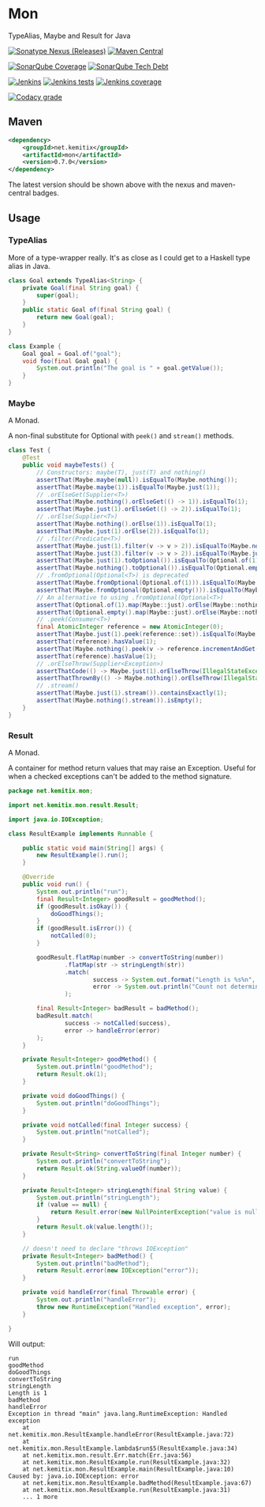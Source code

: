 Mon
===

TypeAlias, Maybe and Result for Java

[![Sonatype Nexus (Releases)](https://img.shields.io/nexus/r/https/oss.sonatype.org/net.kemitix/mon.svg?style=for-the-badge)](https://oss.sonatype.org/content/repositories/releases/net/kemitix/mon/)
[![Maven Central](https://img.shields.io/maven-central/v/net.kemitix/mon.svg?style=for-the-badge)](https://search.maven.org/#search|ga|1|g%3A"net.kemitix"%20AND%20a%3A"mon")

[![SonarQube Coverage](https://img.shields.io/sonar/https/sonarcloud.io/net.kemitix%3Amon/coverage.svg?style=for-the-badge)](https://sonarcloud.io/dashboard?id=net.kemitix%3Amon)
[![SonarQube Tech Debt](https://img.shields.io/sonar/https/sonarcloud.io/net.kemitix%3Amon/tech_debt.svg?style=for-the-badge)](https://sonarcloud.io/dashboard?id=net.kemitix%3Amon)

[![Jenkins](https://img.shields.io/jenkins/s/https/jenkins.kemitix.net/job/GitLab/job/kemitix%252Fmon.svg?style=for-the-badge)](https://jenkins.kemitix.net/job/GitLab/job/kemitix%252Fmon/)
[![Jenkins tests](https://img.shields.io/jenkins/t/https/jenkins.kemitix.net/job/GitLab/job/kemitix%252Fmon.svg?style=for-the-badge)](https://jenkins.kemitix.net/job/GitLab/job/kemitix%252Fmon/)
[![Jenkins coverage](https://img.shields.io/jenkins/c/https/jenkins.kemitix.net/job/GitLab/job/kemitix%252Fmon.svg?style=for-the-badge)](https://jenkins.kemitix.net/job/GitLab/job/kemitix%252Fmon/)

[![Codacy grade](https://img.shields.io/codacy/grade/d57096b0639d496aba9a7e43e7cf5b4c.svg?style=for-the-badge)](https://app.codacy.com/project/kemitix/mon/dashboard)

## Maven

```xml
<dependency>
    <groupId>net.kemitix</groupId>
    <artifactId>mon</artifactId>
    <version>0.7.0</version>
</dependency>
```

The latest version should be shown above with the nexus and maven-central badges.

## Usage

### TypeAlias

More of a type-wrapper really. It's as close as I could get to a Haskell type alias in Java.

```java
class Goal extends TypeAlias<String> {
    private Goal(final String goal) {
        super(goal);
    }
    public static Goal of(final String goal) {
        return new Goal(goal);
    }
}
```

```java
class Example {
    Goal goal = Goal.of("goal");
    void foo(final Goal goal) {
        System.out.println("The goal is " + goal.getValue());
    }
}
```

### Maybe

A Monad.

A non-final substitute for Optional with `peek()` and `stream()` methods.

```java
class Test {
    @Test
    public void maybeTests() {
        // Constructors: maybe(T), just(T) and nothing()
        assertThat(Maybe.maybe(null)).isEqualTo(Maybe.nothing());
        assertThat(Maybe.maybe(1)).isEqualTo(Maybe.just(1));
        // .orElseGet(Supplier<T>)
        assertThat(Maybe.nothing().orElseGet(() -> 1)).isEqualTo(1);
        assertThat(Maybe.just(1).orElseGet(() -> 2)).isEqualTo(1);
        // .orElse(Supplier<T>)
        assertThat(Maybe.nothing().orElse(1)).isEqualTo(1);
        assertThat(Maybe.just(1).orElse(2)).isEqualTo(1);
        // .filter(Predicate<T>)
        assertThat(Maybe.just(1).filter(v -> v > 2)).isEqualTo(Maybe.nothing());
        assertThat(Maybe.just(3).filter(v -> v > 2)).isEqualTo(Maybe.just(3));
        assertThat(Maybe.just(1).toOptional()).isEqualTo(Optional.of(1));
        assertThat(Maybe.nothing().toOptional()).isEqualTo(Optional.empty());
        // .fromOptional(Optional<T>) is deprecated
        assertThat(Maybe.fromOptional(Optional.of(1))).isEqualTo(Maybe.just(1));
        assertThat(Maybe.fromOptional(Optional.empty())).isEqualTo(Maybe.nothing());
        // An alternative to using .fromOptional(Optional<T>)
        assertThat(Optional.of(1).map(Maybe::just).orElse(Maybe::nothing)).isEqualTo(Maybe.just(1));
        assertThat(Optional.empty().map(Maybe::just).orElse(Maybe::nothing)).isEqualTo(Maybe.nothing());
        // .peek(Consumer<T>)
        final AtomicInteger reference = new AtomicInteger(0);
        assertThat(Maybe.just(1).peek(reference::set)).isEqualTo(Maybe.just(1));
        assertThat(reference).hasValue(1);
        assertThat(Maybe.nothing().peek(v -> reference.incrementAndGet())).isEqualTo(Maybe.nothing());
        assertThat(reference).hasValue(1);
        // .orElseThrow(Supplier<Exception>)
        assertThatCode(() -> Maybe.just(1).orElseThrow(IllegalStateException::new)).doesNotThrowAnyException();
        assertThatThrownBy(() -> Maybe.nothing().orElseThrow(IllegalStateException::new)).isInstanceOf(IllegalStateException.class);
        // .stream()
        assertThat(Maybe.just(1).stream()).containsExactly(1);
        assertThat(Maybe.nothing().stream()).isEmpty();
    }
}
```

### Result

A Monad.

A container for method return values that may raise an Exception. Useful for when a checked exceptions can't be added 
to the method signature.

```java
package net.kemitix.mon;

import net.kemitix.mon.result.Result;

import java.io.IOException;

class ResultExample implements Runnable {

    public static void main(String[] args) {
        new ResultExample().run();
    }

    @Override
    public void run() {
        System.out.println("run");
        final Result<Integer> goodResult = goodMethod();
        if (goodResult.isOkay()) {
            doGoodThings();
        }
        if (goodResult.isError()) {
            notCalled(0);
        }

        goodResult.flatMap(number -> convertToString(number))
                .flatMap(str -> stringLength(str))
                .match(
                        success -> System.out.format("Length is %s%n", success),
                        error -> System.out.println("Count not determine length")
                );

        final Result<Integer> badResult = badMethod();
        badResult.match(
                success -> notCalled(success),
                error -> handleError(error)
        );
    }

    private Result<Integer> goodMethod() {
        System.out.println("goodMethod");
        return Result.ok(1);
    }

    private void doGoodThings() {
        System.out.println("doGoodThings");
    }

    private void notCalled(final Integer success) {
        System.out.println("notCalled");
    }

    private Result<String> convertToString(final Integer number) {
        System.out.println("convertToString");
        return Result.ok(String.valueOf(number));
    }

    private Result<Integer> stringLength(final String value) {
        System.out.println("stringLength");
        if (value == null) {
            return Result.error(new NullPointerException("value is null"));
        }
        return Result.ok(value.length());
    }

    // doesn't need to declare "throws IOException"
    private Result<Integer> badMethod() {
        System.out.println("badMethod");
        return Result.error(new IOException("error"));
    }

    private void handleError(final Throwable error) {
        System.out.println("handleError");
        throw new RuntimeException("Handled exception", error);
    }

}
```
Will output:
```text
run
goodMethod
doGoodThings
convertToString
stringLength
Length is 1
badMethod
handleError
Exception in thread "main" java.lang.RuntimeException: Handled exception
	at net.kemitix.mon.ResultExample.handleError(ResultExample.java:72)
	at net.kemitix.mon.ResultExample.lambda$run$5(ResultExample.java:34)
	at net.kemitix.mon.result.Err.match(Err.java:56)
	at net.kemitix.mon.ResultExample.run(ResultExample.java:32)
	at net.kemitix.mon.ResultExample.main(ResultExample.java:10)
Caused by: java.io.IOException: error
	at net.kemitix.mon.ResultExample.badMethod(ResultExample.java:67)
	at net.kemitix.mon.ResultExample.run(ResultExample.java:31)
	... 1 more
```
